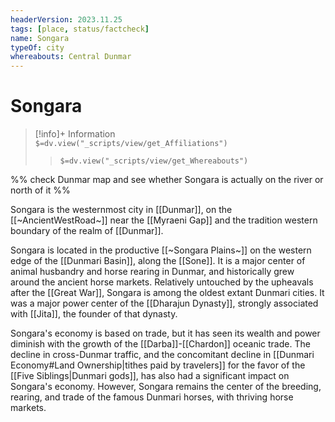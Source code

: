 ```yaml
---
headerVersion: 2023.11.25
tags: [place, status/factcheck]
name: Songara
typeOf: city
whereabouts: Central Dunmar
---
```

# Songara
>[!info]+ Information  
> `$=dv.view("_scripts/view/get_Affiliations")`  
>> `$=dv.view("_scripts/view/get_Whereabouts")`

%% check Dunmar map and see whether Songara is actually on the river or north of it %%

Songara is the westernmost city in [[Dunmar]], on the [[~AncientWestRoad~]] near the [[Myraeni Gap]] and the tradition western boundary of the realm of [[Dunmar]]. 

Songara is located in the productive [[~Songara Plains~]] on the western edge of the [[Dunmari Basin]], along the [[Sone]]. It is a major center of animal husbandry and horse rearing in Dunmar, and historically grew around the ancient horse markets. Relatively untouched by the upheavals after the [[Great War]], Songara is among the oldest extant Dunmari cities. It was a major power center of the [[Dharajun Dynasty]], strongly associated with [[Jita]], the founder of that dynasty. 

Songara's economy is based on trade, but it has seen its wealth and power diminish with the growth of the [[Darba]]-[[Chardon]] oceanic trade. The decline in cross-Dunmar traffic, and the concomitant decline in [[Dunmari Economy#Land Ownership|tithes paid by travelers]] for the favor of the [[Five Siblings|Dunmari gods]], has also had a significant impact on Songara's economy. However, Songara remains the center of the breeding, rearing, and trade of the famous Dunmari horses, with thriving horse markets.